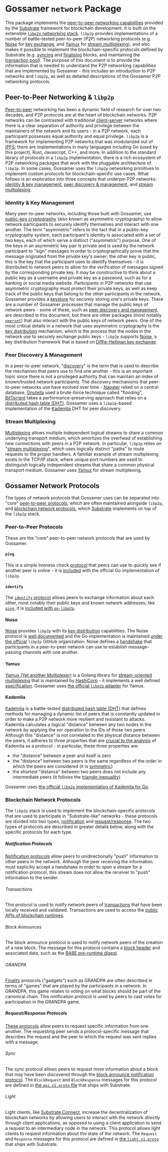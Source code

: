# Gossamer `network` Package

This package implements the [peer-to-peer networking capabilities](https://crates.parity.io/sc_network/index.html)
provided by the [Substrate](https://docs.substrate.io/) framework for blockchain development. It is built on the
extensible [`libp2p` networking stack](https://docs.libp2p.io/introduction/what-is-libp2p/). `libp2p` provides
implementations of a number of battle-tested peer-to-peer (P2P) networking protocols (e.g. [Noise](#noise) for
[key exchange](#identities--key-management), and [Yamux](#yamux) for [stream multiplexing](#stream-multiplexing)), and
also makes it possible to implement the blockchain-specific protocols defined by Substrate (e.g. [syncing](#sync) and
[finalising](#GRANDPA) blocks, and maintaining the [transaction pool](#transactions)). The purpose of this document is
to provide the information that is needed to understand the P2P networking capabilities that are implemented by
Gossamer - this includes an introduction to P2P networks and `libp2p`, as well as detailed descriptions of the Gossamer
P2P networking protocols.

## Peer-to-Peer Networking & `libp2p`

[Peer-to-peer](https://en.wikipedia.org/wiki/Peer-to-peer) networking has been a dynamic field of research for over two
decades, and P2P protocols are at the heart of blockchain networks. P2P networks can be contrasted with traditional
[client-server](https://en.wikipedia.org/wiki/Client%E2%80%93server_model) networks where there is a clear separation of
authority and privilege between the maintainers of the network and its users - in a P2P network, each participant
possesses equal authority and equal privilege. `libp2p` is a framework for implementing P2P networks that was
modularized out of [IPFS](https://ipfs.io/); there are implementations in many languages including Go (used by this
project), Rust, Javascript, C++, and more. In addition to the standard library of protocols in a `libp2p`
implementation, there is a rich ecosystem of P2P networking packages that work with the pluggable architecture of
`libp2p`. In some cases, Gossamer uses the `libp2p` networking primitives to implement custom protocols for
blockchain-specific use cases. What follows is an exploration into three concepts that underpin P2P networks:
[identity & key management](#identity--key-management), [peer discovery & management](#peer-discovery--management), and
[stream multiplexing](#stream-multiplexing).

### Identity & Key Management

Many peer-to-peer networks, including those built with Gossamer, use
[public-key cryptography](https://en.wikipedia.org/wiki/Public-key_cryptography) (also known as asymmetric cryptography)
to allow network participants to securely identify themselves and interact with one another. The term "asymmetric"
refers to the fact that in a public-key cryptography system, each participant's identity is associated with a set of two
keys, each of which serve a distinct ("asymmetric") purpose. One of the keys in an asymmetric key pair is private and is
used by the network participant to "sign" messages in order to cryptographically prove that the message originated from
the private key's owner; the other key is public, this is the key that the participant uses to identify themselves - it
is distributed to network peers to allow for the verification of messages signed by the corresponding private key. It
may be constructive to think about a public key as a username and private key as a password, such as for a banking or
social media website. Participants in P2P networks that use asymmetric cryptography must protect their private keys, as
well as keep track of the public keys that belong to the other participants in the network. Gossamer provides a
[keystore](../../lib/keystore) for securely storing one's private keys. There are a number of Gossamer processes that
manage the public keys of network peers - some of these, such as
[peer discovery and management](#peer-discovery--management), are described in this document, but there are other
packages (most notably [`peerset`](../peerset)) that also interact with the public keys of network peers. One of the
most critical details in a network that uses asymmetric cryptography is the
[key distribution](https://en.wikipedia.org/wiki/Key_distribution) mechanism, which is the process that the nodes in the
network use to securely exchange public keys - `libp2p` supports [Noise](#noise), a key distribution framework that is
based on [Diffie-Hellman key exchange](https://en.wikipedia.org/wiki/Diffie%E2%80%93Hellman_key_exchange).

### Peer Discovery & Management

In a peer-to-peer network, "[discovery](https://docs.libp2p.io/concepts/publish-subscribe/#discovery)" is the term that
is used to describe the mechanism that peers use to find one another - this is an important topic since there is not a
privileged authority that can maintain an index of known/trusted network participants. The discovery mechanisms that
peer-to-peer networks use have evolved over time - [Napster](https://en.wikipedia.org/wiki/Napster) relied on a central
database, [Gnutella](https://en.wikipedia.org/wiki/Gnutella) used a brute-force technique called "flooding",
[BitTorrent](https://en.wikipedia.org/wiki/BitTorrent) takes a performance-preserving approach that relies on a
[distributed hash table (DHT)](https://en.wikipedia.org/wiki/Distributed_hash_table). Gossamer uses a `libp2p`-based
implementation of the [Kademlia](#kademlia) DHT for peer discovery.

### Stream Multiplexing

[Multiplexing](https://en.wikipedia.org/wiki/Multiplexing) allows multiple independent logical streams to share a common
underlying transport medium, which amortizes the overhead of establishing new connections with peers in a P2P network.
In particular, `libp2p` relies on "[stream multiplexing](https://docs.libp2p.io/concepts/stream-multiplexing/)", which
uses logically distinct "paths" to route requests to the proper handlers. A familiar example of stream multiplexing
exists in the TCP/IP stack, where unique port numbers are used to distinguish logically independent streams that share a
common physical transport medium. Gossamer uses [Yamux](#yamux) for stream multiplexing.

## Gossamer Network Protocols

The types of network protocols that Gossamer uses can be separated into "core"
[peer-to-peer protocols](#peer-to-peer-protocols), which are often maintained alongside `libp2p`, and
[blockchain network protocols](#blockchain-network-protocols), which
[Substrate](https://crates.parity.io/sc_network/index.html) implements on top of the `libp2p` stack.

### Peer-to-Peer Protocols

These are the "core" peer-to-peer network protocols that are used by Gossamer.

#### `ping`

This is a simple liveness check [protocol](https://docs.libp2p.io/concepts/protocols/#ping) that peers can use to
quickly see if another peer is online - it is
[included](https://github.com/libp2p/go-libp2p/tree/master/p2p/protocol/ping) with the official Go implementation of
`libp2p`.

#### `identify`

The [`identify` protocol](https://docs.libp2p.io/concepts/protocols/#identify) allows peers to exchange information
about each other, most notably their public keys and known network addresses; like [`ping`](#ping), it is
[included with `go-libp2p`](https://github.com/libp2p/go-libp2p/tree/master/p2p/protocol/identify).

#### Noise

[Noise](http://noiseprotocol.org/) provides `libp2p` with its [key distribution](#identity--key-management)
capabilities. The Noise protocol is [well documented](https://github.com/libp2p/specs/blob/master/noise/README.md) and
the Go implementation is maintained [under the official](https://github.com/libp2p/go-libp2p-noise) `libp2p` GitHub
organization. Noise defines a
[handshake](https://github.com/libp2p/specs/blob/master/noise/README.md#the-noise-handshake) that participants in a
peer-to-peer network can use to establish message-passing channels with one another.

#### Yamux

[Yamux (Yet another Multiplexer)](https://github.com/hashicorp/yamux) is a Golang library for
[stream-oriented multiplexing](#stream-multiplexing) that is maintained by [HashiCorp](https://www.hashicorp.com/) - it
implements a well defined [specification](https://github.com/hashicorp/yamux/blob/master/spec.md). Gossamer uses
[the official `libp2p` adapter](https://github.com/libp2p/go-libp2p-yamux) for Yamux.

#### Kademlia

[Kademlia](https://en.wikipedia.org/wiki/Kademlia) is a battle-tested
[distributed hash table (DHT)](https://en.wikipedia.org/wiki/Distributed_hash_table) that defines methods for managing a
dynamic list of peers that is constantly updated in order to make a P2P network more resilient and resistant to attacks.
Kademlia calculates a logical "distance" between any two nodes in the network by applying the xor operation to the IDs
of those two peers. Although this "distance" is not correlated to the physical distance between the peers, it adheres to
three properties that are [crucial to the analysis](https://en.wikipedia.org/wiki/Kademlia#Academic_significance) of
Kademlia as a protocol - in particular, these three properties are:

- the "distance" between a peer and itself is zero
- the "distance" between two peers is the same regardless of the order in which the peers are considered (it is
  [symmetric](https://en.wikipedia.org/wiki/Symmetry_in_mathematics))
- the shortest "distance" between two peers does not include any intermediate peers (it follows the
  [triangle inequality](https://en.wikipedia.org/wiki/Triangle_inequality))

Gossamer uses [the official `libp2p` implementation of Kademlia for Go](https://github.com/libp2p/go-libp2p-kad-dht).

### Blockchain Network Protocols

The `libp2p` stack is used to implement the blockchain-specific protocols that are used to participate in
"Substrate-like" networks - these protocols are divided into two types, [notification](#notification-protocols) and
[request/response](#requestresponse-protocols). The two types of protocols are described in greater details below, along
with the specific protocols for each type.

##### Notification Protocols

[Notification protocols](https://crates.parity.io/sc_network/index.html#notifications-protocols) allow peers to
unidirectionally "push" information to other peers in the network. Although the peer receiving the information must
explicitly accept a handshake in order to open a stream for a notification protocol, this stream does not allow the
receiver to "push" information to the sender.

###### Transactions

This protocol is used to notify network peers of [transactions](https://docs.substrate.io/v3/concepts/tx-pool/) that
have been locally received and validated. Transactions are used to access the
[public APIs of blockchain runtimes](https://docs.substrate.io/v3/concepts/extrinsics/#signed-transactions).

###### Block Announces

The block announce protocol is used to notify network peers of the creation of a new block. The message for this
protocol contains a [block header](https://docs.substrate.io/v3/getting-started/glossary/#header) and associated data,
such as the [BABE pre-runtime digest](https://crates.parity.io/sp_consensus_babe/digests/enum.PreDigest.html).

###### GRANDPA

[Finality](https://wiki.polkadot.network/docs/learn-consensus#finality-gadget-grandpa) protocols ("gadgets") such as
GRANDPA are often described in terms of "games" that are played by the participants in a network. In GRANDPA, this game
relates to voting on what blocks should be part of the canonical chain. This notification protocol is used by peers to
cast votes for participation in the GRANDPA game.

##### Request/Response Protocols

[These protocols](https://crates.parity.io/sc_network/index.html#request-response-protocols) allow peers to request
specific information from one another. The requesting peer sends a protocol-specific message that describes the request
and the peer to which the request was sent replies with a message.

###### Sync

The sync protocol allows peers to request more information about a block that may have been discovered through the
[block announce notification protocol](#block-announces). The `BlockRequest` and `BlockResponse` messages for this
protocol are defined in
[the `api.v1.proto` file](https://github.com/paritytech/substrate/blob/master/client/network/src/schema/api.v1.proto)
that ships with Substrate.

###### Light

Light clients, like [Substrate Connect](https://paritytech.github.io/substrate-connect/), increase the decentralization
of blockchain networks by allowing users to interact with the network _directly_ through client applications, as opposed
to using a client application to send a request to an intermediary node in the network. This protocol allows light
clients to request information about the state of the network. The `Request` and `Response` messages for this protocol
are defined in
[the `light.v1.proto`](https://github.com/paritytech/substrate/blob/master/client/network/src/schema/light.v1.proto)
that ships with Substrate.
